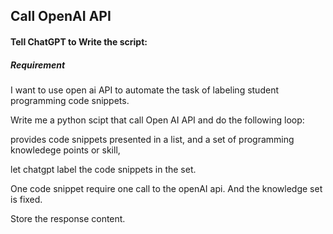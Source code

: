 ## Call OpenAI API

#### Tell ChatGPT to Write the script:

##### Requirement

I want to use open ai API to automate the task of labeling student programming code snippets.

Write me a python scipt that call Open AI API and do the following loop:

provides code snippets presented in a list, and a set of programming knowledege points or skill,

let chatgpt label the code snippets in the set. 

One code snippet require one call to the openAI api. And the knowledge set is fixed.

Store the response content.
